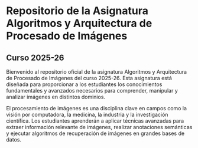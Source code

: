 # Repositorio de la Asignatura Algoritmos y Arquitectura de Procesado de Imágenes

## Curso 2025-26

Bienvenido al repositorio oficial de la asignatura Algoritmos y Arquitectura de Procesado de Imágenes del curso 2025-26. Esta asignatura está diseñada para proporcionar a los estudiantes los conocimientos fundamentales y avanzados necesarios para comprender, manipular y analizar imágenes en distintos dominios.

El procesamiento de imágenes es una disciplina clave en campos como la visión por computadora, la medicina, la industria y la investigación científica. Los estudiantes aprenderán a aplicar técnicas avanzadas para extraer información relevante de imágenes, realizar anotaciones semánticas y ejecutar algoritmos de recuperación de imágenes en grandes bases de datos.
